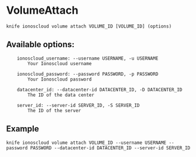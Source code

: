 # VolumeAttach



    knife ionoscloud volume attach VOLUME_ID [VOLUME_ID] (options)


## Available options:

```
    ionoscloud_username: --username USERNAME, -u USERNAME
        Your Ionoscloud username

    ionoscloud_password: --password PASSWORD, -p PASSWORD
        Your Ionoscloud password

    datacenter_id: --datacenter-id DATACENTER_ID, -D DATACENTER_ID
        The ID of the data center

    server_id: --server-id SERVER_ID, -S SERVER_ID
        The ID of the server

```

## Example

    knife ionoscloud volume attach VOLUME_ID --username USERNAME --password PASSWORD --datacenter-id DATACENTER_ID --server-id SERVER_ID
